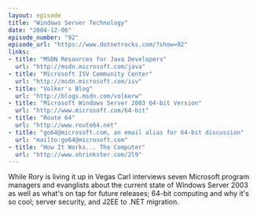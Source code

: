 ```yaml
---
layout: episode
title: "Windows Server Technology"
date: "2004-12-06"
episode_number: "92"
episode_url: "https://www.dotnetrocks.com/?show=92"
links:
- title: "MSDN Resources for Java Developers"
  url: "http://msdn.microsoft.com/java"
- title: "Microsoft ISV Community Center"
  url: "http://msdn.microsoft.com/isv"
- title: "Volker's Blog"
  url: "http://blogs.msdn.com/volkerw"
- title: "Microsoft Windows Server 2003 64-bit Version"
  url: "http://www.microsoft.com/64-bit"
- title: "Route 64"
  url: "http://www.route64.net"
- title: "go64@microsoft.com, an email alias for 64-bit discussion"
  url: "mailto:go64@microsoft.com"
- title: "How It Works... The Computer"
  url: "http://www.shrinkster.com/2l9"
---
```


While Rory is living it up in Vegas Carl interviews seven Microsoft program managers and evanglists about the current state of Windows Server 2003 as well as what's on tap for future releases; 64-bit computing and why it's so cool; server security, and J2EE to .NET migration.
